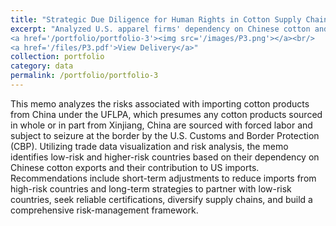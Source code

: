 ```yaml
---
title: "Strategic Due Diligence for Human Rights in Cotton Supply Chains"
excerpt: "Analyzed U.S. apparel firms' dependency on Chinese cotton and developed trade-oriented indices to assess sourcing risks and resilience strategies.<br/>
<a href='/portfolio/portfolio-3'><img src='/images/P3.png'></a><br/>
<a href='/files/P3.pdf'>View Delivery</a>"
collection: portfolio
category: data
permalink: /portfolio/portfolio-3
---
```


This memo analyzes the risks associated with importing cotton products from China under the UFLPA, which presumes any cotton products sourced in whole or in part from Xinjiang, China are sourced with forced labor and subject to seizure at the border by the U.S. Customs and Border Protection (CBP). Utilizing trade data visualization and risk analysis, the memo identifies low-risk and higher-risk countries based on their dependency on Chinese cotton exports and their contribution to US imports. Recommendations include short-term adjustments to reduce imports from high-risk countries and long-term strategies to partner with low-risk countries, seek reliable certifications, diversify supply chains, and build a comprehensive risk-management framework.
